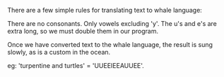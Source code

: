 There are a few simple rules for translating text to whale language:

There are no consonants. Only vowels excluding 'y'.
The u's and e's are extra long, so we must double them in our program.

Once we have converted text to the whale language, the result is sung slowly, as is a custom in the ocean.

eg:  'turpentine and turtles' = 'UUEEIEEAUUEE'.
